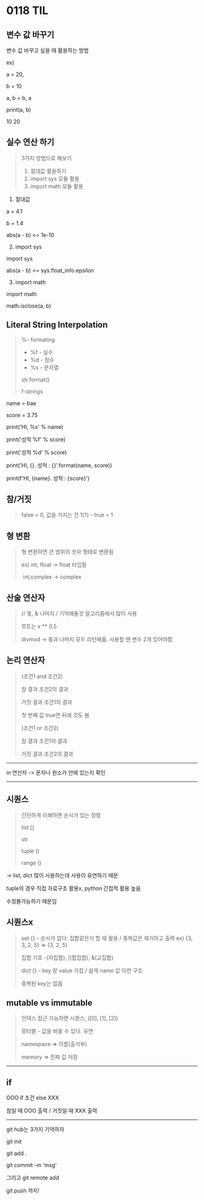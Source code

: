 # 0118 TIL

## 변수 값 바꾸기

변수 값 바꾸고 싶을 때 활용하는 방법

ex)

a = 20, 

b = 10 

a, b = b, a 

print(a, b)

10 20 

## 실수 연산 하기

> 3가지 방법으로 해보기
>
> 1. 절대값 활용하기
> 2. import sys 모듈 활용
> 3. import math 모듈 활용

1. 절대값

a = 4.1

b = 1.4

abs(a - b) <= 1e-10

2. import sys

import sys

abs(a - b) <= sys.float_info.epsilon

3. import math

import math

math.isclose(a, b)

## Literal String Interpolation

> %- formating
>
> * %f - 실수
> * %d - 정수
> * %s - 문자열
>
> str.format()
>
> f-strings

name = bae

score = 3.75

print('HI, %s' % name)

print('성적 %f' % score)

print('성적 %d' % score)

print('HI, {}. 성적 : {}'.format(name, score))

print(f'HI, {name}. 성적 : {score}')

## 참/거짓

> false = 0, 값을 가지는 건 1(?) - true = 1

## 형 변환

> 형 변환하면 큰 범위의 숫자 형태로 변환됨
>
> ex) int, float -> float 타입됨
>
> ​       int,complex -> complex

## 산술 연산자

> // 몫, & 나머지  / 기억해둘것 알고리즘에서 많이 사용
>
> 루트는 x ** 0.5
>
> divmod -> 몫과 나머지 모두 리턴해줌. 사용할 땐 변수 2개 있어야함

## 논리 연산자

> (조건1 and 조건2)
>
> 참                            결과 조건2의 결과
>
> 거짓                        결과 조건1의 결과 
>
> 첫 번째 값 true면 뒤에 것도 봄
>
> (조건1 or 조건2)
>
> 참                           결과 조건1의 결과
>
> 거짓                       결과 조건2의 결과

---

in 연산자 -> 문자나 원소가 안에 있는지 확인

----

## 시퀀스

> 간단하게 이해하면 순서가 있는 정렬
>
> list []
>
> str
>
> tuple ()
>
> range ()

-> list, dict 많이 사용하는데 사용이 유연하기 때문

tuple의 경우 직접 자료구조 활용x, python 간접적 활용 높음

수정불가능하기 때문임

## 시퀀스x

> set {} - 순서가 없다. 집합같은거 할 때 활용 / 중복값은 제거하고 출력 ex) {3, 3, 2, 5} => {3, 2, 5}
>
> 집합 기호 -(차집합), |(합집합), &(교집합)
>
> dict {} - key 랑 value 가짐 / 쉽게 name 값 이런 구조
>
> 중복된 key는 없음



## mutable vs immutable

> 인덱스 접근 가능하면 시퀀스, ([0], [1], [2])
>
> 뮤터블 - 값을 바꿀 수 있다. 유연
>
> namespace => 이름(출석부)
>
> memory => 진짜 값 저장

---

## if 

OOO  if 조건 else XXX

참일 때 OOO 출력 / 거짓일 때 XXX 출력

---

git hub는 3가지 기억하자

git init

git add .

git commit -m 'msg'

그리고 git remote add 

git push 까지!